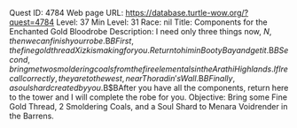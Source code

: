 Quest ID: 4784
Web page URL: https://database.turtle-wow.org/?quest=4784
Level: 37
Min Level: 31
Race: nil
Title: Components for the Enchanted Gold Bloodrobe
Description: I need only three things now, $N, then we can finish your robe.$B$BFirst, the fine gold thread Xizk is making for you. Return to him in Booty Bay and get it.$B$BSecond, bring me two smoldering coals from the fire elementals in the Arathi Highlands. If I recall correctly, they are to the west, near Thoradin's Wall.$B$BFinally, a soul shard created by you.$B$BAfter you have all the components, return here to the tower and I will complete the robe for you.
Objective: Bring some Fine Gold Thread, 2 Smoldering Coals, and a Soul Shard to Menara Voidrender in the Barrens.
